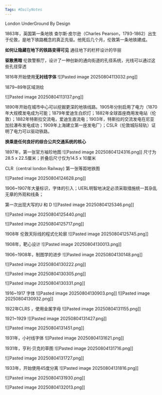 ```yaml
---
Tags: #DailyNotes 
---
```



London UnderGround By Design


1863年，英国第一条地铁
查尔斯·皮尔逊（Charles Pearson，1793-1862）出生于伦敦，是地下铁路概念的真正先驱。他死后几个月，伦敦第一条地铁建成。

**如何让隐藏在地下的铁路变得可见**
通往地下的栏杆设计的华丽

**驱散黑暗**
伦敦警察厅，设计了一种创新的通向街道的孔径系统，光线可以通过这些孔径穿透


1816年开始使用**无衬线字体**
![[Pasted image 20250804113032.png]]


1879~89年区域测绘

![[Pasted image 20250804113137.png]]


1890年开始在城市中心可以挖掘更深的地铁线路。1905年分别启用了电力（1870年大规模发电成为可能；1879年爱迪生白炽灯；1882年全球首座商用发电站（伦敦）；1882年特斯拉交流电，爱迪生直流电；1903年，特斯拉的交流发电在尼亚加拉瀑布发电成功；1909年上海建立第一座发电厂）；CSLR（伦敦城际轻轨）证明了电力可以驱动铁路。

**换乘是任何良好的综合公共交通系统的核心**


1897年，第一张官方袖珍地图
![[Pasted image 20250804124316.png]]
尺寸为28.5 x 22.5厘米；折叠后尺寸仅为14.5 x 10厘米


CLR（central london Railway) 第一张等距地铁图

![[Pasted image 20250804124628.png]]


1906~1907年大量标识，字体的引入；UERL明智地决定必须采取措施统一其杂乱无章的外观和线条；

第一次出现大写的U 和 D
![[Pasted image 20250804125346.png]]


![[Pasted image 20250804125440.png]]

![[Pasted image 20250804125717.png]]


1908年 
伦敦天际线的程式化轮廓
![[Pasted image 20250804125745.png]]


1908年，靶心设计
![[Pasted image 20250804130013.png]]


1906~1908年，制图学的进步
![[Pasted image 20250804130148.png]]


![[Pasted image 20250804130222.png]]


![[Pasted image 20250804130305.png]]


![[Pasted image 20250804130331.png]]


1916~1917 字体
![[Pasted image 20250804130903.png]]
![[Pasted image 20250804130932.png]]


1922年CLRS ，使用金属字母
![[Pasted image 20250804131155.png]]


1921~1929
![[Pasted image 20250804131427.png]]


![[Pasted image 20250804131451.png]]



1931年，小衬线字体
![[Pasted image 20250804131621.png]]



1931年，亨利·贝克的草图
![[Pasted image 20250804131716.png]]

![[Pasted image 20250804131727.png]]


1933年，开始使用45度分离
![[Pasted image 20250804131816.png]]


![[Pasted image 20250804131930.png]]


![[Pasted image 20250804132013.png]]


